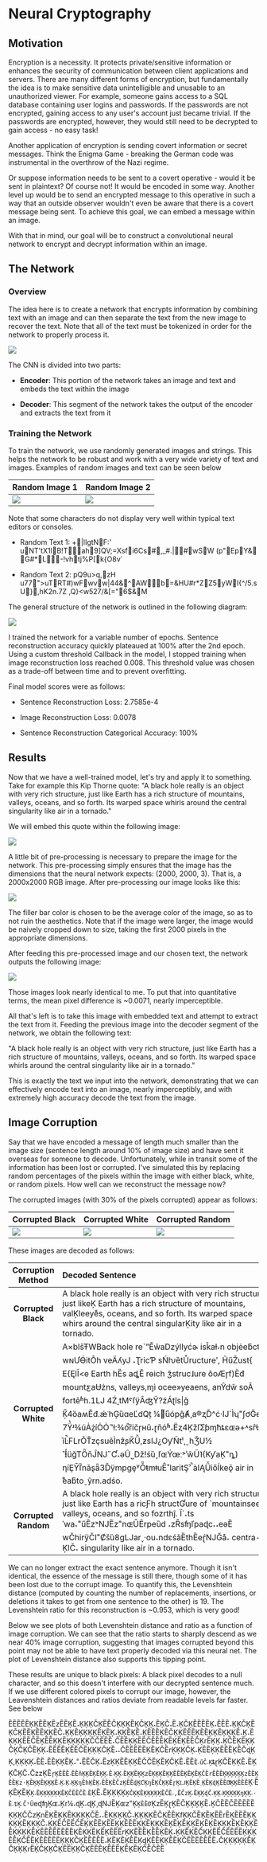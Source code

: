 # Neural Cryptography

## Motivation
Encryption is a necessity. It protects private/sensitive information or enhances the security of communication between
client applications and servers. There are many different forms of encryption, but fundamentally the idea is to make
sensitive data unintelligible and unusable to an unauthorized viewer. For example, someone gains access to a SQL
database containing user logins and passwords. If the passwords are not encrypted, gaining access to any user's account
just became trivial. If the passwords are encrypted, however, they would still need to be decrypted to gain
access - no easy task!

Another application of encryption  is sending covert information or secret messages. Think the Enigma Game - breaking
the German code was instrumental in the overthrow of the Nazi regime.

Or suppose information needs to be sent to a covert operative - would it be sent in plaintext? Of course not! It would
be encoded in some way. Another level up would be to send an encrypted message to this operative in such a way that an
outside observer wouldn't even be aware that there is a covert message being sent. To achieve this goal, we can embed a
message within an image.

With that in mind, our goal will be to construct a convolutional neural network to encrypt and decrypt information within
an image.

## The Network
### Overview
The idea here is to create a network that encrypts information by combining text with an image and can then separate the
text from the new image to recover the text. Note that all of the text must be tokenized in order for the network to 
properly process it.

<img src="./img/Diagrams/Workflow.png">

The CNN is divided into two parts:
* **Encoder**: This portion of the network takes an image and text and embeds the text within the image
  

* **Decoder**: This segment of the network takes the output of the encoder and extracts the text from it

### Training the Network
To train the network, we use randomly generated images and strings. This helps the network to be robust and work with
a very wide variety of text and images. Examples of random images and text can be seen below

|             Random Image 1              |               Random Image 2             |
|------------------------------|-----------------------------------------------------|
|<img src="./img/Raw/Random1_NoAxes.png"> | <img src="./img/Raw/Random2_NoAxes.png"> |


Note that some characters do not display very well within typical text editors or consoles.
* Random Text 1: +|lIgtNF:'	uNT'tX1lB!Tah9]QV;=Xsfi6Cs#,_#.|#wSW (p"EpY&
G#*L-!vhtj%P[k{O8v`


* Random Text 2: pQ9u>q,zH u77">uTRT#)wFwvw|44&^AWb=&HU#r*ZZ5yWI{^/5.sU},hK2n.7Z
,Q}<w527/&[\="6$&M
  
The general structure of the network is outlined in the following diagram:

<img src="./img/Diagrams/NeuralNetStructure.png">

I trained the network for a variable number of epochs. Sentence reconstruction accuracy quickly plateaued at 100% after
the 2nd epoch. Using a custom threshold Callback in the model, I stopped training when image reconstruction loss reached
0.008. This threshold value was chosen as a trade-off between time and to prevent overfitting.

Final model scores were as follows:

* Sentence Reconstruction Loss: 2.7585e-4


* Image Reconstruction Loss: 0.0078


* Sentence Reconstruction Categorical Accuracy: 100%

## Results
Now that we have a well-trained model, let's try and apply it to something. Take for example this Kip Thorne quote: "A
black hole really is an object with very rich structure, just like Earth has a rich structure of mountains, valleys,
oceans, and so forth. Its warped space whirls around the central singularity like air in a tornado."

We will embed this quote within the following image:

<img src="img/Raw/twister.png">

A little bit of pre-processing is necessary to prepare the image for the network. This pre-processing simply ensures
that the image has the dimensions that the neural network expects: (2000, 2000, 3). That is, a 2000x2000 RGB image.
After pre-processing our image looks like this:

<img src="img/PreProcessed/twister.png">

The filler bar color is chosen to be the average color of the image, so as to not ruin the aesthetics. Note that if the
image were larger, the image would be naively cropped down to size, taking the first 2000 pixels in the appropriate
dimensions.


After feeding this pre-processed image and our chosen text, the network outputs the following image:

<img src="img/Embedded/twister.png">

Those images look nearly identical to me. To put that into quantitative terms, the mean pixel difference is ~0.0071,
nearly imperceptible.


All that's left is to take this image with embedded text and attempt to extract the text from it. Feeding the previous
image into the decoder segment of the network, we obtain the following text:

"A black hole really is an object with very rich structure, just like Earth has a rich structure of mountains, valleys,
oceans, and so forth. Its warped space whirls around the central singularity like air in a tornado."

This is exactly the text we input into the network, demonstrating that we can effectively encode text into an image,
nearly imperceptibly, and with extremely high accuracy decode the text from the image.


## Image Corruption
Say that we have encoded a message of length much smaller than the image size (sentence length around 10% of image size)
and have sent it overseas for someone to decode. Unfortunately, while in transit some of the information has been lost or
corrupted. I've simulated this by replacing random percentages of the pixels within the image with either black, white, 
or random pixels. How well can we reconstruct the message now?

The corrupted images (with 30% of the pixels corrupted) appear as follows: 

|             Corrupted Black              |               Corrupted White           |         Corrupted Random  |
|------------------------------|-----------------------------------------------------|---------------------------------|
|<img src="./img/Corrupted/twisterBlack.png"> | <img src="./img/Corrupted/twisterWhite.png"> | <img src="./img/Corrupted/twisterRandom.png">|

These images are decoded as follows:

|**Corruption Method**|            Decoded Sentence                         |
|:-------------------------:|:-----------------------------|
|  **Corrupted Black**             |           A black hole really is an object with very rich structure, just likeĶ Earth has a rich structure of mountains, valĶleeye̊s, oceans, and so forth. Its warped space whirs around the central singularĶity like air in a tornado.              |
| **Corrupted White** |A×blšŦWBack hole reˋˮĚŵaǲýllyćɚ isǩaƚ˕n objėeƃct wɴƯƟ́itÔh veÄʎyJ ˔ƮricƤ sŃƕȅtŮructureʹ, ĤűŽust{ E{ĘlĨ<e Earth hȄs aȡĔ rɵich ǯstruc˩ure ôoÆɼf)Èđ mountƹaɄżns, valleys,ɱì ocee»yeaens, anŶdŵ soǍ fortēʱh.1Ǉ 4Ź˛tMˤľÿÂʤŶ?źÁʈîs&#124;ǧ Ķ̎4ȍaʍĚđ.ǽʿhĢȕɑeĽdQț ¼̇ȗópĝȺ¸a®ʐĎ^ċ·Ĳ`Ìʮ˭ʃơĞe 7Ÿ̔ʴ¾úȦż̞íȮȮ˝̛ɫ:¾ó̚ȑičɼʜǔ˔ɽňȯʱ˔Ëȥ4ĶžſƩƥɱħȶɛɶə+˄sȓɄMr&#124;ȉĿ̚FLrǑŤzçsuĕÌnƶ̂ʂǨǙ,ƶsĲ¿OƴÑtˡ¸ˬhǮU½ ˺Ɨ̒üğTȪňĴǊ˝Ƈ˔ǝÛ˽ǅǃśȕ˯ľɶÝœː˃ʾŵŨ˥{KƴaĶ˭ȵ) ƞíȨȲľ̈nǎȿǟ3ĎÿmpgȩʸǑ̏ŧmǂuȆ˟laritŞˀ̚ àlĄǙiőÍkeǭ air in ̊èaƃtoˍŷrn.adśo.|
| **Corrupted Random**  | A black hole really is an object with very rich structure, just like Earth has a ricƑh structƓure of \`mountainsee, valleys, oceans, and so fozrthĵ. Ï\`˔ts ˈwa˔˭űȄz˃ǊȄz˭nɶȖĒrpeȕd ˔zȒsʩľpaɖc˔˔eəȄ wČhirÿČl˭Ȼs̎ȕ8gǇar˯·ou˔ndɛśǎȄthȄeɽ́ǊĞå˔ centra-ĶlČ˔ singularity like air in a tornado.|


We can no longer extract the exact sentence anymore. Though it isn't identical, the essence of the message is still
there, though some of it has been lost due to the corrupt image. To quantify this, the Levenshtein distance (computed by
counting the number of replacements, insertions, or deletions it takes to get from one sentence to the other) is 19. The
Levenshtein ratio for this reconstruction is ~0.953, which is very good!

Below we see plots of both Levenshtein distance and ratio as a function of image corruption. We can see that the ratio
starts to sharply descend as we near 40% image corruption, suggesting that images corrupted beyond this point may not be
able to have text properly decoded via this neural net. The plot of Levenshtein distance also supports this tipping
point. 

These results are unique to black pixels: A black pixel decodes to a null character, and so this doesn't interfere with
our decrypted sentence much. If we use different colored pixels to corrupt our image, however, the Leavenshtein
distances and ratios deviate from readable levels far faster. See below

ȄȄȄȄȄĶĶȄȄĶȄzȄȄĶȄ˔ĶĶĶČĶȄȄČĶĶĶȄĶČĶĶ˔ȄĶČ˔Ȅ˔ĶČĶȄȄȄȄĶ˔ȄȄȄ˔ĶĶČĶȄĶČĶȄȄĶȄȄĶĶȄČ˔ĶĶȄĶĶĶĶȄĶȄĶ˔ĶĶȄĶȄ˔ĶȄȄȄĶȄČĶĶȄȄȄĶȄȄĶĶȄĶĶĶȄ˔Ķ˔ȄĶĶĶȄȄČȄĶȄȄĶĶȄĶĶĶĶĶČČȄȄȄ˔ČȄȄĶĶȄȄČȄȄȄĶȄĶȄĶȄȄČĶrȄĶĶ˔ĶČȄĶȄĶĶČĶČĶČȄĶĶ˔ȄȄȄȄĶȄȄČȄĶĶĶČĶȄ˔˔ČȄȄȄȄȄĶȄĶČȄrĶĶĶČĶ˔ĶȄȄĶĶȄȄȄĶȄČɖĶĶ,ĶĶĶĶ˔ȄȄ˔ȄȄĶĶȄĶ˔˭˔ȄȄČĶ˔ȄzĶĶȄȄĶĶȄČČȄĶȄĶČĶȄ˔ȄȄ`Ȅ˔űČ˔Ķ`ȶɽĶČȄĶĶȄ˔ȄĶĶČĶČ˔ČzzĶȄ`ɼĶȄȄȄ˔ȄȄňĶĶȄĶȄĶĶ˔Ȅ˔ĶĶ˔ȄĶĶȄĶĶzȄĶĶĶȄĶĶȄȄȄĶȄĶȄĶČȄrȄȄȄĶĶĶĶĶĶzȄȄĶȄȄĶz·ĶȄĶĶȄĶĶĶȄ˔Ķ˔Ķ˔ĶĶŋȄhĶȄĶ˔ȄȄĶȄČzĶȄȄɖĶƇĶŋȄĶČĶĶȄɼĶǇĶȄĶȄ˯ĶȄĶɖĶȄȄƢĶĶȄȄȄ`Ķ·ȄĶȄĶȄĶ`Ķ˔ȄĶĶĶĶĶĶȄĶČȄȄČȄ˔Ȅ`ĶȄ˔ȄĶĶĶĶ`ĶČĶĶȄĶĶĶĶĶȄČȄ˔,ȄČzĶ˔ȄĶĶɖČ˔ĶĶ˔ĶĶĶĶĶŋĶĶ˔·Ȅ˔ȶĶ˔ČˢŨ`eɖʩĶɶ˔Ķr¼˔ɖĶ˔ɖĶ¸ɖǊȄĶɶz˭Ķ`ĶȄȄƠ`ĶzȄĶɽĶȄČĶĶĶĶȄ˔ĶČȄȄČȄȄȄȄȄĶĶĶČČzĶnȄĶȄĶĶȄĶĶĶĶČȄ˔˔ȄĶĶĶĶČ˔ĶĶĶĶȄČĶȄȄĶfĶĶČȄĶȄĶȄȄrȄĶȄȄȄĶĶĶĶĶȄĶĶĶČ˔ĶĶȄČȄȄČȄĶĶȄȄĶȄȄĶĶȄȄȄĶĶȄĶĶĶȄĶȄĶȄĶĶȄĶȄĶȄĶĶĶȄĶȄĶĶȄȄĶĶĶĶȄĶȄȄȄȄȄȄȄȄĶȄĶĶȄĶȄĶȄȄȄrĶĶȄȄȄĶȄȄĶȄĶ˔ĶĶȄĶȄČĶĶȄȄČȄȄȄȄĶĶĶȄȄĶČȄȄĶȄȄȄȄȄĶĶĶČĶȄȄȄȄȄ˔ĶȄĶȄĶȄȄĶɖĶȄȄĶĶȄȄĶČȄȄȄȄȄȄȄ˔ČĶĶĶĶĶȄĶČĶĶĶrȄĶČĶĶČĶȄȄĶĶČĶȄȄȄĶȄȄȄĶȄĶȄĶČȄČȄȄ
